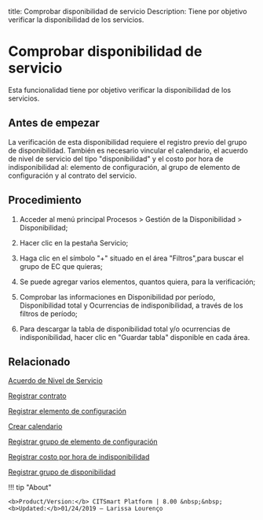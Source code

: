 title: Comprobar disponibilidad de servicio
Description: Tiene por objetivo verificar la disponibilidad de los servicios.
# Comprobar disponibilidad de servicio

Esta funcionalidad tiene por objetivo verificar la disponibilidad de los servicios.

Antes de empezar
----------------

La verificación de esta disponibilidad requiere el registro previo del grupo de
disponibilidad. También es necesario vincular el calendario, el acuerdo de nivel
de servicio del tipo "disponibilidad" y el costo por hora de indisponibilidad
al: elemento de configuración, al grupo de elemento de configuración y al
contrato del servicio.

Procedimiento
-------------

1.  Acceder al menú principal Procesos \> Gestión de la Disponibilidad \>
    Disponibilidad;

2.  Hacer clic en la pestaña Servicio;

3.  Haga clic en el símbolo "+" situado en el área "Filtros",para buscar el
    grupo de EC que quieras;

4.  Se puede agregar varios elementos, quantos quiera, para la verificación;

5.  Comprobar las informaciones en Disponibilidad por período, Disponibilidad
    total y Ocurrencias de indisponibilidad, a través de los filtros de período;

6.  Para descargar la tabla de disponibilidad total y/o ocurrencias de
    indisponibilidad, hacer clic en "Guardar tabla" disponible en cada área.


Relacionado
----------------

[Acuerdo de Nivel de Servicio](/es-es/citsmart-platform-8/processes/service-level/use/service-level-agreement.html)

[Registrar contrato](/es-es/citsmart-platform-8/additional-features/contract-management/use/register-contract.html)

[Registrar elemento de configuración](/es-es/citsmart-platform-8/processes/configuration/use/register-CI.html)

[Crear calendario](/es-es/citsmart-platform-8/platform-administration/time/create-calendar.html)

[Registrar grupo de elemento de configuración](/es-es/citsmart-platform-8/processes/configuration/configuration/register-configuration-item-group.html)

[Registrar costo por hora de indisponibilidad](/es-es/citsmart-platform-8/processes/configuration/use/cost-per-hour-unavailability.html)

[Registrar grupo de disponibilidad](/es-es/citsmart-platform-8/processes/availability/configuration/register-availability-group.html)

!!! tip "About"

    <b>Product/Version:</b> CITSmart Platform | 8.00 &nbsp;&nbsp;
    <b>Updated:</b>01/24/2019 – Larissa Lourenço

